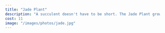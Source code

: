 ```yaml
---
title: "Jade Plant"
description: "A succulent doesn't have to be short. The Jade Plant grows up rather than out, and like other succulents prefers lots of light and not much water."
cost: 11
image: "/images/photos/jade.jpg"
---
```

